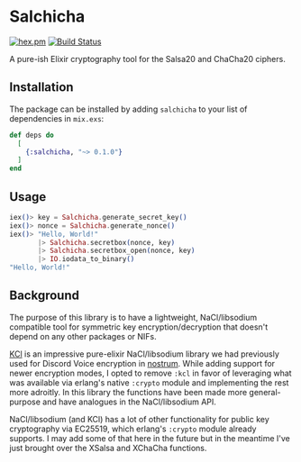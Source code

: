 # Salchicha

[![hex.pm](https://img.shields.io/hexpm/v/salchicha.svg)](https://hex.pm/packages/salchicha/)
[![Build Status](https://github.com/BrandtHill/Salchicha/workflows/Elixir%20CI/badge.svg)](https://github.com/BrandtHill/Salchicha/actions)

A pure-ish Elixir cryptography tool for the Salsa20 and ChaCha20 ciphers.

## Installation

The package can be installed by adding `salchicha` to your list of dependencies in `mix.exs`:

```elixir
def deps do
  [
    {:salchicha, "~> 0.1.0"}
  ]
end
```

## Usage

```elixir
iex()> key = Salchicha.generate_secret_key()
iex()> nonce = Salchicha.generate_nonce()
iex()> "Hello, World!"
       |> Salchicha.secretbox(nonce, key)
       |> Salchicha.secretbox_open(nonce, key) 
       |> IO.iodata_to_binary()
"Hello, World!"
```

## Background

The purpose of this library is to have a lightweight, NaCl/libsodium compatible tool
for symmetric key encryption/decryption that doesn't depend on any other packages or
NIFs. 

[KCl](https://github.com/mwmiller/kcl) is an impressive pure-elixir NaCl/libsodium
library we had previously used for Discord Voice encryption in [nostrum](https://github.com/Kraigie/nostrum). While adding support for newer encryption modes, I opted to remove
`:kcl` in favor of leveraging what was available via erlang's native `:crypto` module
and implementing the rest more adroitly. In this library the functions have been made
more general-purpose and have analogues in the NaCl/libsodium API.

NaCl/libsodium (and KCl) has a lot of other functionality for public key cryptography
via EC25519, which erlang's `:crypto` module already supports. I may add some of that 
here in the future but in the meantime I've just brought over the XSalsa and XChaCha functions.
